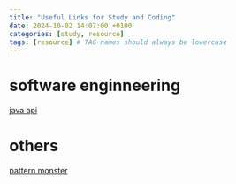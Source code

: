 ```yaml
---
title: "Useful Links for Study and Coding"
date: 2024-10-02 14:07:00 +0100
categories: [study, resource]
tags: [resource] # TAG names should always be lowercase
---
```


# software enginneering
[java api](https://docs.oracle.com/javase/8/docs/api/)


# others
[pattern monster](https://pattern.monster/)